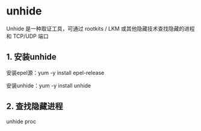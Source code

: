 # unhide
Unhide 是一种取证工具，可通过 rootkits / LKM 或其他隐藏技术查找隐藏的进程和 TCP/UDP 端口

## 1. 安装unhide
安装epel源：yum -y install epel-release

安装unhide：yum -y install unhide

## 2. 查找隐藏进程
unhide proc

